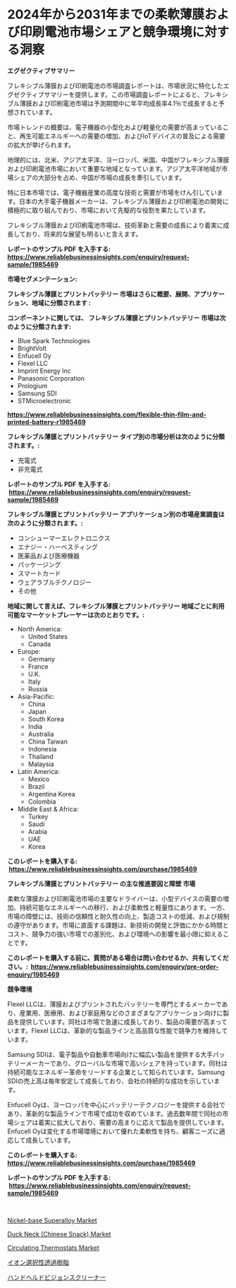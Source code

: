 <p><h1>2024年から2031年までの柔軟薄膜および印刷電池市場シェアと競争環境に対する洞察</h1></p><p><strong>エグゼクティブサマリー</strong></p>
<p><p>フレキシブル薄膜および印刷電池の市場調査レポートは、市場状況に特化したエグゼクティブサマリーを提供します。この市場調査レポートによると、フレキシブル薄膜および印刷電池市場は予測期間中に年平均成長率4.1％で成長すると予想されています。</p><p>市場トレンドの概要は、電子機器の小型化および軽量化の需要が高まっていること、再生可能エネルギーへの需要の増加、およびIoTデバイスの普及による需要の拡大が挙げられます。</p><p>地理的には、北米、アジア太平洋、ヨーロッパ、米国、中国がフレキシブル薄膜および印刷電池市場において重要な地域となっています。アジア太平洋地域が市場シェアの大部分を占め、中国が市場の成長を牽引しています。</p><p>特に日本市場では、電子機器産業の高度な技術と需要が市場をけん引しています。日本の大手電子機器メーカーは、フレキシブル薄膜および印刷電池の開発に積極的に取り組んでおり、市場において先駆的な役割を果たしています。</p><p>フレキシブル薄膜および印刷電池市場は、技術革新と需要の成長により着実に成長しており、将来的な展望も明るいと言えます。</p></p>
<p><strong>レポートのサンプル PDF を入手する: <a href="https://www.reliablebusinessinsights.com/enquiry/request-sample/1985469">https://www.reliablebusinessinsights.com/enquiry/request-sample/1985469</a></strong></p>
<p><strong>市場セグメンテーション:</strong></p>
<p><strong> フレキシブル薄膜とプリントバッテリー 市場はさらに概要、展開、アプリケーション、地域に分類されます :</strong></p>
<p><strong>コンポーネントに関しては、 フレキシブル薄膜とプリントバッテリー 市場は次のように分類されます: &nbsp;</strong></p>
<p><ul><li>Blue Spark Technologies</li><li>BrightVolt</li><li>Enfucell Oy</li><li>Flexel LLC</li><li>Imprint Energy Inc</li><li>Panasonic Corporation</li><li>Prologium</li><li>Samsung SDI</li><li>STMicroelectronic</li></ul></p>
<p><strong><a href="https://www.reliablebusinessinsights.com/flexible-thin-film-and-printed-battery-r1985469">https://www.reliablebusinessinsights.com/flexible-thin-film-and-printed-battery-r1985469</a></strong></p>
<p><strong> フレキシブル薄膜とプリントバッテリー タイプ別の市場分析は次のように分類されます。:</strong></p>
<p><ul><li>充電式</li><li>非充電式</li></ul></p>
<p><strong>レポートのサンプル PDF を入手する: &nbsp;<a href="https://www.reliablebusinessinsights.com/enquiry/request-sample/1985469">https://www.reliablebusinessinsights.com/enquiry/request-sample/1985469</a></strong></p>
<p><strong> フレキシブル薄膜とプリントバッテリー アプリケーション別の市場産業調査は次のように分類されます。:</strong></p>
<p><ul><li>コンシューマーエレクトロニクス</li><li>エナジー・ハーベスティング</li><li>医薬品および医療機器</li><li>パッケージング</li><li>スマートカード</li><li>ウェアラブルテクノロジー</li><li>その他</li></ul></p>
<p><strong>地域に関して言えば、フレキシブル薄膜とプリントバッテリー 地域ごとに利用可能なマーケットプレーヤーは次のとおりです。:</strong></p>
<p><ul>
    <li>
        North America:
        <ul>
            <li>United States</li>
            <li>Canada</li>
        </ul>
    </li>
    <li>
        Europe:
        <ul>
            <li>Germany</li>
            <li>France</li>
            <li>U.K.</li>
            <li>Italy</li>
            <li>Russia</li>
        </ul>
    </li>
    <li>
        Asia-Pacific:
        <ul>
            <li>China</li>
            <li>Japan</li>
            <li>South Korea</li>
            <li>India</li>
            <li>Australia</li>
            <li>China Taiwan</li>
            <li>Indonesia</li>
            <li>Thailand</li>
            <li>Malaysia</li>
        </ul>
    </li>
    <li>
        Latin America:
        <ul>
            <li>Mexico</li>
            <li>Brazil</li>
            <li>Argentina Korea</li>
            <li>Colombia</li>
        </ul>
    </li>
    <li>
        Middle East & Africa:
        <ul>
            <li>Turkey</li>
            <li>Saudi</li>
            <li>Arabia</li>
            <li>UAE</li>
            <li>Korea</li>
        </ul>
    </li>
    </ul></p>
<p><strong>このレポートを購入する: &nbsp;<a href="https://www.reliablebusinessinsights.com/purchase/1985469">https://www.reliablebusinessinsights.com/purchase/1985469</a></strong></p>
<p><strong>フレキシブル薄膜とプリントバッテリー の主な推進要因と障壁 市場</strong></p>
<p><p>柔軟な薄膜および印刷電池市場の主要なドライバーは、小型デバイスの需要の増加、持続可能なエネルギーへの移行、および柔軟性と軽量性にあります。一方、市場の障壁には、技術の信頼性と耐久性の向上、製造コストの低減、および規制の遵守があります。市場に直面する課題は、新技術の開発と評価にかかる時間とコスト、競争力の強い市場での差別化、および環境への影響を最小限に抑えることです。</p></p>
<p><strong>このレポートを購入する前に、質問がある場合は問い合わせるか、共有してください。:&nbsp; <a href="https://www.reliablebusinessinsights.com/enquiry/pre-order-enquiry/1985469">https://www.reliablebusinessinsights.com/enquiry/pre-order-enquiry/1985469</a></strong></p>
<p><strong>競争環境</strong></p>
<p><p>Flexel LLCは、薄膜およびプリントされたバッテリーを専門とするメーカーであり、産業用、医療用、および家庭用などのさまざまなアプリケーション向けに製品を提供しています。同社は市場で急速に成長しており、製品の需要が高まっています。Flexel LLCは、革新的な製品ラインと高品質な性能で競争力を維持しています。</p><p>Samsung SDIは、電子製品や自動車市場向けに幅広い製品を提供する大手バッテリーメーカーであり、グローバルな市場で高いシェアを持っています。同社は持続可能なエネルギー革命をリードする企業として知られています。Samsung SDIの売上高は毎年安定して成長しており、会社の持続的な成功を示しています。</p><p>Enfucell Oyは、ヨーロッパを中心にバッテリーテクノロジーを提供する会社であり、革新的な製品ラインで市場で成功を収めています。過去数年間で同社の市場シェアは着実に拡大しており、需要の高まりに応えて製品を提供しています。Enfucell Oyは変化する市場環境において優れた柔軟性を持ち、顧客ニーズに適応して成長しています。</p></p>
<p><strong>このレポートを購入する: &nbsp; <a href="https://www.reliablebusinessinsights.com/purchase/1985469">https://www.reliablebusinessinsights.com/purchase/1985469</a></strong></p>
<p><strong>レポートのサンプル PDF を入手する: &nbsp;<a href="https://www.reliablebusinessinsights.com/enquiry/request-sample/1985469">https://www.reliablebusinessinsights.com/enquiry/request-sample/1985469</a></strong><strong></strong></p>
<p>&nbsp;</p>
<p><p><a href="https://github.com/nigngrjl95/Market-Research-Report-List-1/blob/main/nickel-base-superalloy-market.md">Nickel-base Superalloy Market</a></p><p><a href="https://issuu.com/reportprime-2/docs/duck-neck-chinese-snack-market-size-2030.pptx">Duck Neck (Chinese Snack) Market</a></p><p><a href="https://github.com/ayamgoreng5458/Market-Research-Report-List-1/blob/main/circulating-thermostats-market.md">Circulating Thermostats Market</a></p><p><a href="https://github.com/TerrellConn/Market-Research-Report-List-1/blob/main/1803576117620.md">イオン選択性透過樹脂</a></p><p><a href="https://medium.com/@johnson154chris/%E3%82%B0%E3%83%AD%E3%83%BC%E3%83%90%E3%83%AB%E6%90%BA%E5%B8%AF%E7%94%A8%E8%A6%96%E5%8A%9B%E6%A4%9C%E6%9F%BB%E6%A9%9F%E5%99%A8%E7%94%A3%E6%A5%AD-%E7%A8%AE%E9%A1%9E-%E3%82%A2%E3%83%97%E3%83%AA%E3%82%B1%E3%83%BC%E3%82%B7%E3%83%A7%E3%83%B3-%E5%B8%82%E5%A0%B4%E3%83%97%E3%83%AC%E3%83%BC%E3%83%A4%E3%83%BC-%E5%9C%B0%E5%9F%9F%E5%88%A5%E6%88%90%E9%95%B7%E5%88%86%E6%9E%90-%E3%81%8A%E3%82%88%E3%81%B3%E5%B0%86%E6%9D%A5%E3%81%AE%E3%82%B7%E3%83%8A%E3%83%AA%E3%82%AA-2024%E5%B9%B4-2031%E5%B9%B4-1d93fe76bb32">ハンドヘルドビジョンスクリーナー</a></p></p>